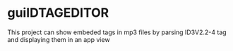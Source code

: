 # guiIDTAGEDITOR

This project can show embeded tags in mp3 files by parsing ID3V2.2-4 tag and displaying them in an app view
